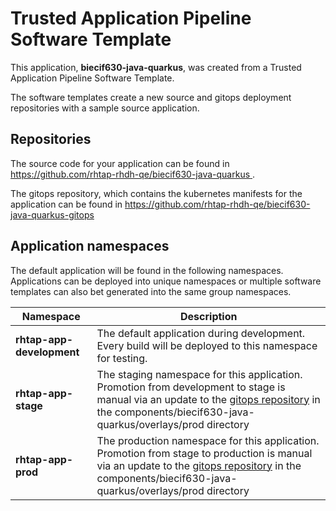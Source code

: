 # Trusted Application Pipeline Software Template

This application, **biecif630-java-quarkus**, was created from a Trusted Application Pipeline Software Template.

The software templates create a new source and gitops deployment repositories with a sample source application. 

## Repositories

The source code for your application can be found in [https://github.com/rhtap-rhdh-qe/biecif630-java-quarkus ](https://github.com/rhtap-rhdh-qe/biecif630-java-quarkus ).
 
The gitops repository, which contains the kubernetes manifests for the application can be found in 
[https://github.com/rhtap-rhdh-qe/biecif630-java-quarkus-gitops ](https://github.com/rhtap-rhdh-qe/biecif630-java-quarkus-gitops ) 

## Application namespaces 

The default application will be found in the following namespaces. Applications can be deployed into unique namespaces or multiple software templates can also bet generated into the same group namespaces.  

|  Namespace   |  Description   |  
| -------- | -------- |   
| **rhtap-app-development** | The default application during development. Every build will be deployed to this namespace for testing. | 
| **rhtap-app-stage** | The staging namespace for this application. Promotion from development to stage is manual via an update to the [gitops repository](https://github.com/rhtap-rhdh-qe/biecif630-java-quarkus-gitops ) in the components/biecif630-java-quarkus/overlays/prod directory |  
| **rhtap-app-prod** | The production namespace for this application. Promotion from stage to production is manual via an update to the [gitops repository](https://github.com/rhtap-rhdh-qe/biecif630-java-quarkus-gitops ) in the components/biecif630-java-quarkus/overlays/prod directory | 